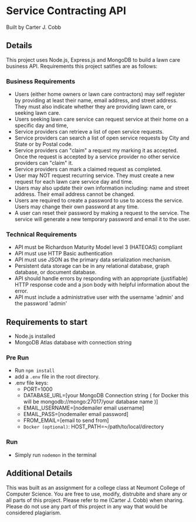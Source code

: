 # Service Contracting API

Built by Carter J. Cobb

## Details

This project uses Node.js, Express.js and MongoDB to build a lawn care business API. Requirements this project satifies are as follows:

### Business Requirements

* Users (either home owners or lawn care contractors) may self register by providing at least their name, email address, and street address.  They must also indicate whether they are providing lawn care, or seeking lawn care.
* Users seeking lawn care service can request service at their home on a specific day and time,
* Service providers can retrieve a list of open service requests.
* Service providers can search a list of open service requests by City and State or by Postal code.
* Service providers can "claim" a request my marking it as accepted.  Once the request is accepted by a service provider no other service providers can "claim" it.
* Service providers can mark a claimed request as completed.
* User may NOT request recurring service.  They must create a new request for each lawn care service day and time.
* Users may also update their own information including:  name and street address.  Their email address cannot be changed.
* Users are required to create a password to use to access the service.  Users may change their own password at any time.
* A user can reset their password by making a request to the service.  The service will generate a new temporary password and email it to the user.

### Technical Requirements

* API must be Richardson Maturity Model level 3 (HATEOAS) compliant
* API must use HTTP Basic authentication
* API must use JSON as the primary data serialization mechanism.
* Persistent data storage can be in any relational database, graph database, or document database.
* API should handle errors by responding with an appropriate (justifiable) HTTP response code and a json body with helpful information about the error.
* API must include a administrative user with the username 'admin' and the password 'admin'

## Requirements to start

* Node.js installed
* MongoDB Atlas database with connection string

### Pre Run

* Run `npm install`
* add a `.env` file in the root directory.
* .env file keys:
  * PORT=1000
  * DATABASE_URL=[your MongoDB Connection string ( for Docker this will be mongodb://mongo:27017/your database name )]
  * EMAIL_USERNAME=[nodemailer email username]
  * EMAIL_PASS=[nodemailer email password]
  * FROM_EMAIL=[email to send from]
  * `Docker (optional)`: HOST_PATH=~/path/to/local/directory

### Run

* Simply run `nodemon` in the terminal

## Additional Details

This was built as an assignment for a college class at Neumont College of Computer Science. You are free to use, modify, distrubite and share any or all parts of this project. Please refer to me (Carter J. Cobb) when sharing. Please do not use any part of this project in any way that would be considered plagiarism.
